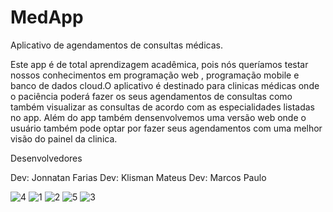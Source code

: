 # MedApp
Aplicativo de agendamentos de consultas médicas.

Este app é de total aprendizagem acadêmica, pois nós queríamos testar nossos conhecimentos em programação web , programação mobile e banco de dados cloud.O aplicativo é destinado para clinicas médicas onde o paciência poderá fazer os seus agendamentos de consultas como também visualizar as consultas de acordo com as especialidades listadas no app.
Além do app também densenvolvemos uma versão web onde o usuário também pode optar por fazer seus agendamentos com uma melhor visão do painel da clinica.

Desenvolvedores

Dev: Jonnatan Farias
Dev: Klisman Mateus
Dev: Marcos Paulo


![4](https://user-images.githubusercontent.com/111089145/215171045-1f3d809e-315b-4b02-9192-876b40d1ed1d.jpeg)
![1](https://user-images.githubusercontent.com/111089145/215171048-ed9d6ca8-ee14-444c-b8ca-16da6b2bf499.jpeg)
![2](https://user-images.githubusercontent.com/111089145/215171049-881da365-4425-4f46-8035-f911d2c862eb.jpeg)
![5](https://user-images.githubusercontent.com/111089145/215171053-33887739-72f6-4d67-8584-2702e3023d06.jpeg)
![3](https://user-images.githubusercontent.com/111089145/215171055-72d02a7b-5fe7-42c7-ac0a-5775584e3a59.jpeg)
